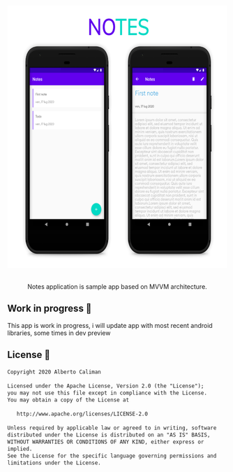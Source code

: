<div align="center">
  <img src="screen/notes.png" height="600" width="619">
 </div>
<br>
<p align="center">Notes application is sample app based on MVVM architecture.</p>


Work in progress 🚧
-------------------
This app is work in progress, i will update app with most recent android libraries, some times in dev preview

License 📄
-------

    Copyright 2020 Alberto Caliman

    Licensed under the Apache License, Version 2.0 (the "License");
    you may not use this file except in compliance with the License.
    You may obtain a copy of the License at

       http://www.apache.org/licenses/LICENSE-2.0

    Unless required by applicable law or agreed to in writing, software
    distributed under the License is distributed on an "AS IS" BASIS,
    WITHOUT WARRANTIES OR CONDITIONS OF ANY KIND, either express or implied.
    See the License for the specific language governing permissions and
    limitations under the License.
